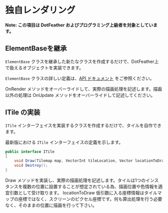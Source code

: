 # 独自レンダリング

**Note: この項目は DotFeather およびプログラミング上級者を対象としています。**

## ElementBaseを継承

`ElementBase` クラスを継承した新たなクラスを作成するだけで、DotFeather上で扱えるオブジェクトを実装できます。

`ElementBase` クラスの詳しい定義は、[API ドキュメント](https://dotfeather.netlify.com/api/dotfeather.elementbase) をご参照ください。

OnRender メソッドをオーバーライドして、実際の描画処理を記述します。描画以外の処理は OnUpdate メソッドをオーバーライドして記述してください。

## ITile の実装

`ITile` インターフェイスを実装するクラスを作成するだけで、タイルを自作できます。

最新版における `ITile` インターフェイスの定義を示します。

```cs
public interface ITile
{
	void Draw(Tilemap map, VectorInt tileLocation, Vector locationToDraw, Color? color);
	void Destroy();
}
```

Draw メソッドを実装し、実際の描画処理を記述します。タイルは1つのインスタンスを複数の位置に設置することが想定されている為、描画位置や色情報を適宜引数として受け取ります。 locationToDraw 仮引数に入る座標情報はタイルマップの座標ではなく、スクリーンのピクセル座標です。何も算出処理を行う必要なく、そのままの位置に描画を行って下さい。
